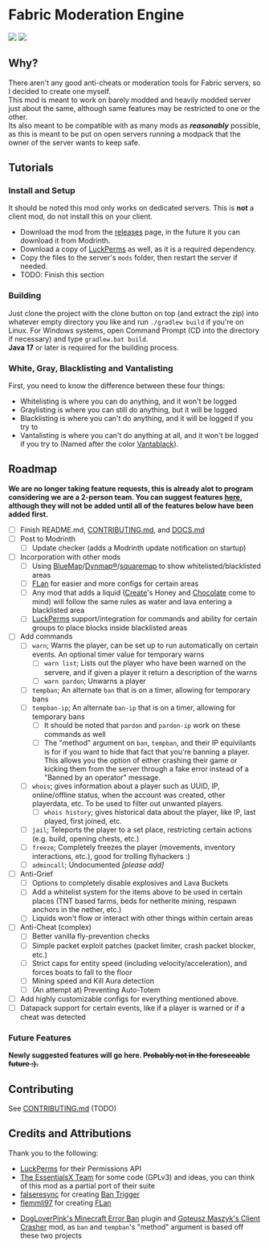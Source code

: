 # Fabric Moderation Engine

<a href="https://discord.gg/aNjm3b6eYJ"><img src="https://img.shields.io/discord/969376256640569474?logo=discord&label=development%20server"></a>
<a href="https://github.com/GirlInPurple/fabric-moderation-engine/actions"><img src="https://img.shields.io/github/actions/workflow/status/GirlInPurple/fabric-moderation-engine/build.yml"></a>


## Why?
There aren't any good anti-cheats or moderation tools for Fabric servers, so I decided to create one myself.\
This mod is meant to work on barely modded and heavily modded server just about the same, although same features may be restricted to one or the other.\
Its also meant to be compatible with as many mods as **_reasonably_** possible, as this is meant to be put on open servers running a modpack that the owner of the server wants to keep safe.

## Tutorials

### Install and Setup
It should be noted this mod only works on dedicated servers. This is **not** a client mod, do not install this on your client.
- Download the mod from the [releases](https://github.com/GirlInPurple/fabric-moderation-engine/releases) page, in the future it you can download it from Modrinth.
- Download a copy of [LuckPerms](https://luckperms.net/) as well, as it is a required dependency.
- Copy the files to the server's `mods` folder, then restart the server if needed.
- TODO: Finish this section

### Building
Just clone the project with the clone button on top (and extract the zip) into whatever empty directory you like and run `./gradlew build` if you're on Linux. For Windows systems, open Command Prompt (CD into the directory if necessary) and type `gradlew.bat build`. <br>
**Java 17** or later is required for the building process.

### White, Gray, Blacklisting and Vantalisting

First, you need to know the difference between these four things:

- Whitelisting is where you can do anything, and it won't be logged
- Graylisting is where you can still do anything, but it will be logged  <!-- consider performance factors! -->
- Blacklisting is where you can't do anything, and it will be logged if you try to  <!-- definitely consider factors, someone may spam the log! -->
- Vantalisting is where you can't do anything at all, and it won't be logged if you try to (Named after the color [Vantablack](https://en.wikipedia.org/wiki/Vantablack)).

## Roadmap
**We are no longer taking feature requests, this is already alot to program considering we are a 2-person team. You can suggest features [here](https://github.com/GirlInPurple/fabric-moderation-engine/issues/new?template=feature_request.yml), although they will not be added until all of the features below have been added first.**
- [ ] Finish README.md, [CONTRIBUTING.md](./.github/CONTRIBUTING.md), and [DOCS.md](./DOCS.md)
- [ ] Post to Modrinth  <!-- You can now download the mod [here](https://modrinth.com/mod/fme) -->
  - [ ] Update checker (adds a Modrinth update notification on startup)
- [ ] Incorporation with other mods
  - [ ] Using [BlueMap](https://modrinth.com/plugin/bluemap)/[Dynmap®](https://modrinth.com/plugin/dynmap)/[squaremap](https://modrinth.com/plugin/squaremap) to show whitelisted/blacklisted areas
  - [ ] [FLan](https://modrinth.com/mod/flan) for easier and more configs for certain areas
  - [ ] Any mod that adds a liquid ([Create](https://modrinth.com/mod/create)'s Honey and [Chocolate](https://www.curseforge.com/minecraft/mc-mods/create-confectionery) come to mind) will follow the same rules as water and lava entering a blacklisted area
  - [ ] [LuckPerms](https://luckperms.net/) support/integration for commands and ability for certain groups to place blocks inside blacklisted areas
- [ ] Add commands
  - [ ] `warn`; Warns the player, can be set up to run automatically on certain events. An optional timer value for temporary warns
    - [ ] `warn list`; Lists out the player who have been warned on the servere, and if given a player it return a description of the warns
    - [ ] `warn pardon`; Unwarns a player
  - [ ] `tempban`; An alternate `ban` that is on a timer, allowing for temporary bans
  - [ ] `tempban-ip`; An alternate `ban-ip` that is on a timer, allowing for temporary bans
    - [ ] It should be noted that `pardon` and `pardon-ip` work on these commands as well
    - [ ] The "method" argument on `ban`, `tempban`, and their IP equivilants is for if you want to hide that fact that you're banning a player. This allows you the option of either crashing their game or kicking them from the server through a fake error instead of a "Banned by an operator" message.
  - [ ] `whois`; gives information about a player such as UUID, IP, online/offline status, when the account was created, other playerdata, etc. To be used to filter out unwanted players.
    - [ ] `whois history`; gives historical data about the player, like IP, last played, first joined, etc.
  - [ ] `jail`; Teleports the player to a set place, restricting certain actions (e.g. build, opening chests, etc.)
  - [ ] `freeze`; Completely freezes the player (movements, inventory interactions, etc.), good for trolling flyhackers :)
  - [ ] `admincall`; Undocumented *[please add]*
- [ ] Anti-Grief
  - [ ] Options to completely disable explosives and Lava Buckets
  - [ ] Add a whitelist system for the items above to be used in certain places (TNT based farms, beds for netherite mining, respawn anchors in the nether, etc.)
  - [ ] Liquids won't flow or interact with other things within certain areas
- [ ] Anti-Cheat (complex)
  - [ ] Better vanilla fly-prevention checks
  - [ ] Simple packet exploit patches (packet limiter, crash packet blocker, etc.)
  - [ ] Strict caps for entity speed (including velocity/acceleration), and forces boats to fall to the floor
  - [ ] Mining speed and Kill Aura detection
  - [ ] (An attempt at) Preventing Auto-Totem
- [ ] Add highly customizable configs for everything mentioned above.
- [ ] Datapack support for certain events, like if a player is warned or if a cheat was detected

### Future Features
**Newly suggested features will go here. ~~Probably not in the foreseeable future :).~~**

## Contributing

See [CONTRIBUTING.md](/.github/CONTRIBUTING.md) (TODO)

## Credits and Attributions

Thank you to the following:
- [LuckPerms](https://luckperms.net/) for their Permissions API
- [The EssentialsX Team](https://essentialsx.net/) for some code (GPLv3) and ideas, you can think of this mod as a partial port of their suite
- [falseresync](https://modrinth.com/user/falseresync) for creating [Ban Trigger](https://modrinth.com/mod/ban-trigger)
- [flemmli97](https://modrinth.com/user/flemmli97) for creating [FLan](https://modrinth.com/mod/flan)
<!-- - [QuendoDev](https://github.com/QuendoDev) for creating [QStaffMode](https://github.com/QuendoDev/QStaffMode) -->
- [DogLoverPink's Minecraft Error Ban](https://github.com/DogLoverPink/Minecraft-Error-Ban) plugin and [Goteusz Maszyk's Client Crasher](https://github.com/goteusz-maszyk/ClientCrasher-Fabric) mod, as `ban` and `tempban`'s "method" argument is based off these two projects
